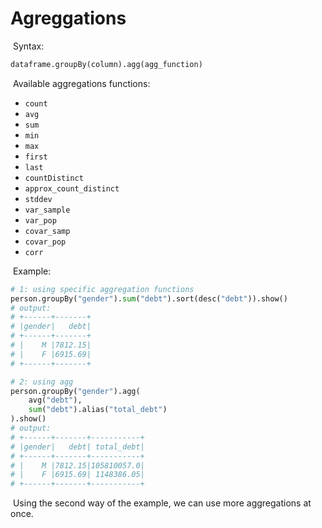# Agreggations

​	Syntax:

```python
dataframe.groupBy(column).agg(agg_function)
```

​	Available aggregations functions:

- `count`
- `avg`
- `sum`
- `min`
- `max`
- `first`
- `last`
- `countDistinct`
- `approx_count_distinct`
- `stddev`
- `var_sample`
- `var_pop`
- `covar_samp`
- `covar_pop`
- `corr`

​	Example:

```python
# 1: using specific aggregation functions
person.groupBy("gender").sum("debt").sort(desc("debt")).show()
# output:
# +------+-------+
# |gender|   debt|
# +------+-------+
# |    M |7812.15|
# |    F |6915.69|
# +------+-------+

# 2: using agg
person.groupBy("gender").agg(
    avg("debt"),
    sum("debt").alias("total_debt")
).show()
# output:
# +------+-------+-----------+
# |gender|   debt| total_debt|
# +------+-------+-----------+
# |    M |7812.15|105810057.0|
# |    F |6915.69| 1148386.05|
# +------+-------+-----------+
```

​	Using the second way of the example, we can use more aggregations at once.
